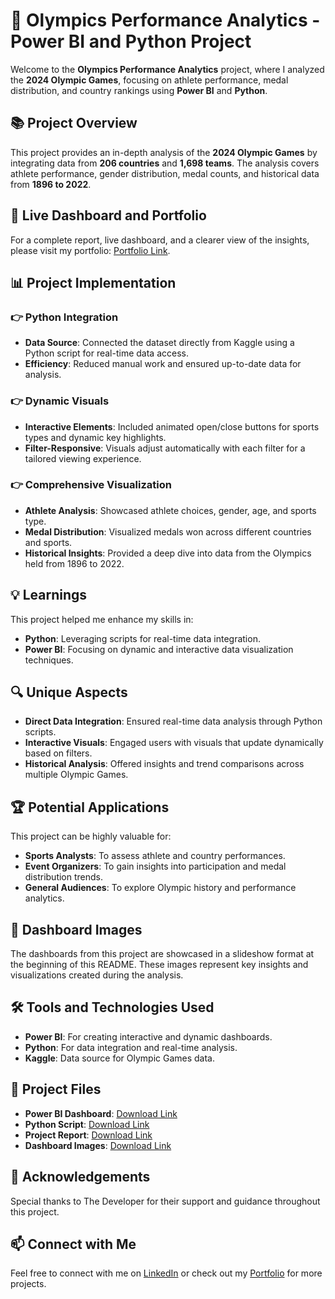 # 🏅 Olympics Performance Analytics - Power BI and Python Project

Welcome to the **Olympics Performance Analytics** project, where I analyzed the **2024 Olympic Games**, focusing on athlete performance, medal distribution, and country rankings using **Power BI** and **Python**.

## 📚 Project Overview

This project provides an in-depth analysis of the **2024 Olympic Games** by integrating data from **206 countries** and **1,698 teams**. The analysis covers athlete performance, gender distribution, medal counts, and historical data from **1896 to 2022**.

## 🔗 Live Dashboard and Portfolio

For a complete report, live dashboard, and a clearer view of the insights, please visit my portfolio: [Portfolio Link](https://lnkd.in/gF5vsKGC).

## 📊 Project Implementation

### 👉 Python Integration
- **Data Source**: Connected the dataset directly from Kaggle using a Python script for real-time data access.
- **Efficiency**: Reduced manual work and ensured up-to-date data for analysis.

### 👉 Dynamic Visuals
- **Interactive Elements**: Included animated open/close buttons for sports types and dynamic key highlights.
- **Filter-Responsive**: Visuals adjust automatically with each filter for a tailored viewing experience.

### 👉 Comprehensive Visualization
- **Athlete Analysis**: Showcased athlete choices, gender, age, and sports type.
- **Medal Distribution**: Visualized medals won across different countries and sports.
- **Historical Insights**: Provided a deep dive into data from the Olympics held from 1896 to 2022.

## 💡 Learnings

This project helped me enhance my skills in:

- **Python**: Leveraging scripts for real-time data integration.
- **Power BI**: Focusing on dynamic and interactive data visualization techniques.

## 🔍 Unique Aspects

- **Direct Data Integration**: Ensured real-time data analysis through Python scripts.
- **Interactive Visuals**: Engaged users with visuals that update dynamically based on filters.
- **Historical Analysis**: Offered insights and trend comparisons across multiple Olympic Games.

## 🏆 Potential Applications

This project can be highly valuable for:

- **Sports Analysts**: To assess athlete and country performances.
- **Event Organizers**: To gain insights into participation and medal distribution trends.
- **General Audiences**: To explore Olympic history and performance analytics.

## 📸 Dashboard Images

The dashboards from this project are showcased in a slideshow format at the beginning of this README. These images represent key insights and visualizations created during the analysis.

## 🛠️ Tools and Technologies Used

- **Power BI**: For creating interactive and dynamic dashboards.
- **Python**: For data integration and real-time analysis.
- **Kaggle**: Data source for Olympic Games data.

## 📂 Project Files

- **Power BI Dashboard**: [Download Link](#)
- **Python Script**: [Download Link](#)
- **Project Report**: [Download Link](#)
- **Dashboard Images**: [Download Link](#)

## 🌟 Acknowledgements

Special thanks to The Developer for their support and guidance throughout this project.

## 📫 Connect with Me

Feel free to connect with me on [LinkedIn](https://www.linkedin.com/in/bhushan-gawali/) or check out my [Portfolio](https://lnkd.in/gF5vsKGC) for more projects.

